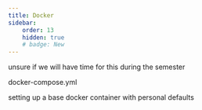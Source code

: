 ```yaml
---
title: Docker
sidebar:
    order: 13
    hidden: true
    # badge: New
---
```


unsure if we will have time for this during the semester

docker-compose.yml

setting up a base docker container with personal defaults
